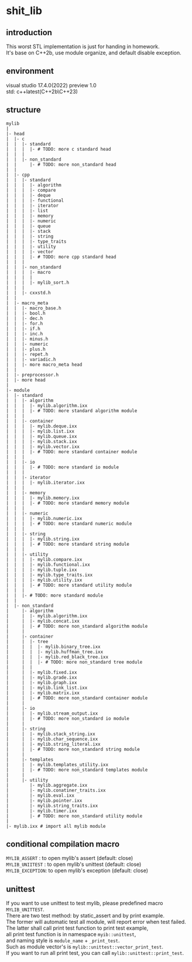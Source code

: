 # shit_lib
## introduction
This worst STL implementation is just for handing in homework.  
It's base on C++2b, use module organize, and default disable exception.  
  
## environment
visual studio 17.4.0(2022) preview 1.0  
std: c++latest(C++2b\C++23)  
  
## structure
```
mylib
|
|- head
|  |- c
|  |  |- standard
|  |  |  |- # TODO: more c standard head
|  |  |
|  |  |- non_standard
|  |     |- # TODO: more non_standard head
|  |
|  |- cpp
|  |  |- standard
|  |  |  |- algorithm
|  |  |  |- compare
|  |  |  |- deque
|  |  |  |- functional
|  |  |  |- iterator
|  |  |  |- list
|  |  |  |- memory
|  |  |  |- numeric
|  |  |  |- queue
|  |  |  |- stack
|  |  |  |- string
|  |  |  |- type_traits
|  |  |  |- utility
|  |  |  |- vector
|  |  |  |- # TODO: more cpp standard head
|  |  |
|  |  |- non_standard
|  |  |  |- macro
|  |  |  |
|  |  |  |- mylib_sort.h
|  |  |
|  |  |- cxxstd.h
|  |
|  |- macro_meta
|  |  |- macro_base.h
|  |  |- bool.h
|  |  |- dec.h
|  |  |- for.h
|  |  |- if.h
|  |  |- inc.h
|  |  |- minus.h
|  |  |- numeric
|  |  |- plus.h
|  |  |- repet.h
|  |  |- variadic.h
|  |  |- more macro_meta head
|  |
|  |- preprocessor.h
|  |- more head
|
|- module
|  |- standard
|  |  |- algorithm
|  |  |  |- mylib.algorithm.ixx
|  |  |  |- # TODO: more standard algorithm module
|  |  |
|  |  |- container
|  |  |  |- mylib.deque.ixx
|  |  |  |- mylib.list.ixx
|  |  |  |- mylib.queue.ixx
|  |  |  |- mylib.stack.ixx
|  |  |  |- mylib.vector.ixx
|  |  |  |- # TODO: more standard container module
|  |  |
|  |  |- io
|  |  |  |- # TODO: more standard io module
|  |  |
|  |  |- iterator
|  |  |  |- mylib.iterator.ixx
|  |  |
|  |  |- memory
|  |  |  |- mylib.memory.ixx
|  |  |  |- # TODO: more standard memory module
|  |  |
|  |  |- numeric
|  |  |  |- mylib.numeric.ixx
|  |  |  |- # TODO: more standard numeric module
|  |  |
|  |  |- string
|  |  |  |- mylib.string.ixx
|  |  |  |- # TODO: more standard string module
|  |  |
|  |  |- utility
|  |  |  |- mylib.compare.ixx
|  |  |  |- mylib.functional.ixx
|  |  |  |- mylib.tuple.ixx
|  |  |  |- mylib.type_traits.ixx
|  |  |  |- mylib.utility.ixx
|  |  |  |- # TODO: more standard utility module
|  |  |
|  |  |- # TODO: more standard module
|  |
|  |- non_standard
|     |- algorithm
|     |  |- mylib.algorithm.ixx
|     |  |- mylib.concat.ixx
|     |  |- # TODO: more non_standard algorithm module
|     |
|     |- container
|     |  |- tree
|     |  |  |- mylib.binary_tree.ixx
|     |  |  |- mylib.huffman_tree.ixx
|     |  |  |- mylib.red_black_tree.ixx
|     |  |  |- # TODO: more non_standard tree module
|     |  |
|     |  |- mylib.fixed.ixx
|     |  |- mylib.grade.ixx
|     |  |- mylib.graph.ixx
|     |  |- mylib.link_list.ixx
|     |  |- mylib.matrix.ixx
|     |  |- # TODO: more non_standard container module
|     |
|     |- io
|     |  |- mylib.stream_output.ixx
|     |  |- # TODO: more non_standard io module
|     |
|     |- string
|     |  |- mylib.stack_string.ixx
|     |  |- mylib.char_sequence.ixx
|     |  |- mylib.string_literal.ixx
|     |  |- # TODO: more non_standard string module
|     |
|     |- templates
|     |  |- mylib.templates_utility.ixx
|     |  |- # TODO: more non_standard templates module
|     |
|     |- utility
|        |- mylib.aggregate.ixx
|        |- mylib.conatiner_traits.ixx
|        |- mylib.eval.ixx
|        |- mylib.pointer.ixx
|        |- mylib.string_traits.ixx
|        |- mylib.timer.ixx
|        |- # TODO: more non_standard utility module
|
|- mylib.ixx # import all mylib module
```  
  
## conditional compilation macro
`MYLIB_ASSERT`   : to open mylib's assert    (default: close)  
`MYLIB_UNIITEST` : to open mylib's unittest  (default: close)  
`MYLIB_EXCEPTION`: to open mylib's exception (default: close)  
  
## unittest
If you want to use unittest to test mylib, please predefined macro `MYLIB_UNITTEST`.  
There are two test method: by static_assert and by print example.  
The former will automatic test all module, will report error when test failed.  
The latter shall call print test function to print test example,  
all print test function is in namespace `myib::unittest`,  
and naming style is `module_name` + `_print_test`.  
Such as module vector's is `mylib::unittest::vector_print_test`.  
If you want to run all print test, you can call `mylib::unittest::print_test`.  
  